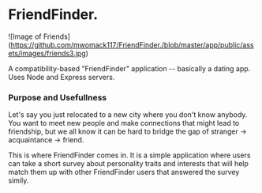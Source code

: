 # FriendFinder.
![Image of Friends]
(https://github.com/mwomack117/FriendFinder./blob/master/app/public/assets/images/friends3.jpg)

A compatibility-based "FriendFinder" application -- basically a dating app. Uses Node and Express servers.

### Purpose and Usefullness

  Let's say you just relocated to a new city where you don't know anybody. You want to meet new people and make connections 
  that might lead to friendship, but we all know it can be hard to bridge the gap of stranger -> acquaintance -> friend.
  
  This is where FriendFinder comes in. It is a simple application where users can take a short survey about personality traits   and interests that will help match them up with other FriendFinder users that answered the survey simily. 
